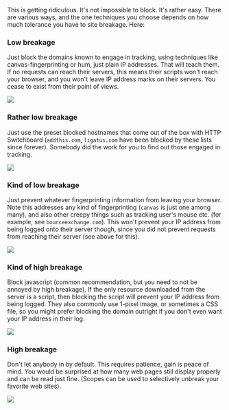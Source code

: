 This is getting ridiculous. It's not impossible to block. It's rather easy. There are various ways, and the one techniques you choose depends on how much tolerance you have to site breakage. Here:

### Low breakage

Just block the domains known to engage in tracking, using techniques like canvas-fingerprinting or hum, just plain IP addresses. That will teach them. If no requests can reach their servers, this means their scripts won't reach your browser, and you won't leave IP address marks on their servers. You cease to exist from their point of views.

![](https://raw.githubusercontent.com/gorhill/httpswitchboard/master/doc/img/counter-fingerprinting-2.gif)

### Rather low breakage

Just use the preset blocked hostnames that come out of the box with HTTP Switchboard (`addthis.com`, `ligatus.com` have been blocked by these lists since forever). Somebody did the work for you to find out those engaged in tracking.

![](https://raw.githubusercontent.com/gorhill/httpswitchboard/master/doc/img/counter-fingerprinting-3.png)

### Kind of low breakage

Just prevent whatever fingerprinting information from leaving your browser. Note this addresses any kind of fingerprinting (`canvas` is just one among many), and also other creepy things such as tracking user's mouse etc. (for example, see `bounceexchange.com`). This won't prevent your IP address from being logged onto their server though, since you did not prevent requests from reaching their server (see above for this).

![](https://raw.githubusercontent.com/gorhill/httpswitchboard/master/doc/img/counter-fingerprinting-1.gif)

### Kind of high breakage

Block javascript (common recommendation, but you need to not be annoyed by high breakage). If the only resource downloaded from the server is a script, then blocking the script will prevent your IP address from being logged. They also commonly use 1-pixel image, or sometimes a CSS file, so you might prefer blocking the domain outright if you don't even want your IP address in their log.

![](https://raw.githubusercontent.com/gorhill/httpswitchboard/master/doc/img/counter-fingerprinting-5.png)

### High breakage

Don't let anybody in by default. This requires patience, gain is peace of mind. You would be surprised at how many web pages still display properly and can be read just fine. (Scopes can be used to selectively unbreak your favorite web sites).

![](https://raw.githubusercontent.com/gorhill/httpswitchboard/master/doc/img/counter-fingerprinting-4.gif)
